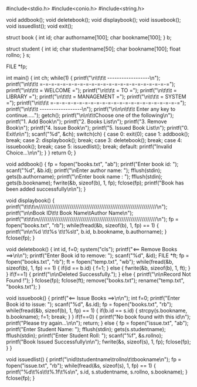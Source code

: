 #include<stdio.h>
#include<conio.h>
#include<string.h>

void addbook();
void deletebook();
void displaybook();
void issuebook();
void issuedlist();
void exit();

struct book {
    int id;
    char authorname[100];
    char bookname[100];
} b;

struct student {
    int id;
    char studentname[50];
    char bookname[100];
    float rollno;
} s;

FILE *fp;

int main() {
    int ch;
    while(1) {
        printf("\n\t\t\t  ------------------\n");
        printf("\n\t\t\t        =-=-=-=-=-=-=-=-=-=-=-=-=-=-=-=-=-=-=-=-=-=-=");
        printf("\n\t\t\t        =                 WELCOME                   =");
        printf("\n\t\t\t        =                   TO                      =");
        printf("\n\t\t\t        =                 LIBRARY                   =");
        printf("\n\t\t\t        =               MANAGEMENT                  =");
        printf("\n\t\t\t        =                 SYSTEM                    =");
        printf("\n\t\t\t        =-=-=-=-=-=-=-=-=-=-=-=-=-=-=-=-=-=-=-=-=-=-=");
        printf("\n\t\t\t  ------------------\n");
        printf("\n\n\n\t\t\t Enter any key to continue.....");
        getch();
        printf("\n\n\t\tChoose one of the following\n");
        printf("1. Add Book\n");
        printf("2. Books List\n");
        printf("3. Remove Book\n");
        printf("4. Issue Book\n");
        printf("5. Issued Book List\n");
        printf("0. Exit\n\n");
        scanf("%d", &ch);
        switch(ch) {
            case 0:
                exit(0);
            case 1:
                addbook();
                break;
            case 2:
                displaybook();
                break;
            case 3:
                deletebook();
                break;
            case 4:
                issuebook();
                break;
            case 5:
                issuedlist();
                break;
            default:
                printf("Invalid Choice...\n\n");
        }
    }
    return 0;
}

void addbook() {
    fp = fopen("books.txt", "ab");
    printf("Enter book id: ");
    scanf("%d", &b.id);
    printf("\nEnter author name: ");
    fflush(stdin);
    gets(b.authorname);
    printf("\nEnter book name : ");
    fflush(stdin);
    gets(b.bookname);
    fwrite(&b, sizeof(b), 1, fp);
    fclose(fp);
    printf("Book has been added successfully\n\n");
}

void displaybook() {
    printf("\t\t\t\n////////////////////////////////////////////////////////////////\n");
    printf("\n\nBook ID\t\t Book Name\tAuthor Name\n");
    printf("\t\t\t\n////////////////////////////////////////////////////////////////\n");
    fp = fopen("books.txt", "rb");
    while(fread(&b, sizeof(b), 1, fp) == 1) {
        printf("\n\n%d \t\t%s \t\t%s\t", b.id, b.bookname, b.authorname);
    }
    fclose(fp);
}

void deletebook() {
    int id, f=0;
    system("cls");
    printf("<== Remove Books ==>\n\n");
    printf("Enter Book id to remove: ");
    scanf("%d", &id);
    FILE *ft;
    fp = fopen("books.txt", "rb");
    ft = fopen("temp.txt", "wb");
    while(fread(&b, sizeof(b), 1, fp) == 1) {
        if(id == b.id) {
            f=1;
        } else {
            fwrite(&b, sizeof(b), 1, ft);
        }
    }
    if(f==1) {
        printf("\n\nDeleted Successfully.");
    } else {
        printf("\n\nRecord Not Found !");
    }
    fclose(fp);
    fclose(ft);
    remove("books.txt");
    rename("temp.txt", "books.txt");
}

void issuebook() {
    printf("<== Issue Books ==>\n\n");
    int f=0;
    printf("Enter Book id to issue: ");
    scanf("%d", &s.id);
    fp = fopen("books.txt", "rb");
    while(fread(&b, sizeof(b), 1, fp) == 1) {
        if(b.id == s.id) {
            strcpy(s.bookname, b.bookname);
            f=1;
            break;
        }
    }
    if(f==0) {
        printf("No book found with this id\n");
        printf("Please try again...\n\n");
        return;
    } else {
        fp = fopen("issue.txt", "ab");
        printf("Enter Student Name: ");
        fflush(stdin);
        gets(s.studentname);
        fflush(stdin);
        printf("Enter Student Roll: ");
        scanf("%f", &s.rollno);
        printf("Book Issued Successfully\n\n");
        fwrite(&s, sizeof(s), 1, fp);
        fclose(fp);
    }
}

void issuedlist() {
    printf("\nid\tstudentname\trollno\t\tbookname\n");
    fp = fopen("issue.txt", "rb");
    while(fread(&s, sizeof(s), 1, fp) == 1) {
        printf("%d\t%s\t\t%.1f\t%s\n", s.id, s.studentname, s.rollno, s.bookname);
    }
    fclose(fp);
}
